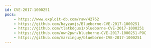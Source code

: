 ```yaml
---
id: CVE-2017-1000251
pocs:
    - https://www.exploit-db.com/raw/42762
    - https://github.com/hayzamjs/Blueborne-CVE-2017-1000251
    - https://github.com/tlatkdgus1/blueborne-CVE-2017-1000251
    - https://github.com/own2pwn/blueborne-CVE-2017-1000251-POC
    - https://github.com/marcinguy/blueborne-CVE-2017-1000251
---
```

